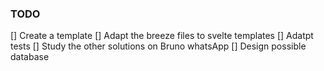 ### TODO
[] Create a template
[] Adapt the breeze files to svelte templates
[] Adatpt tests
[] Study the other solutions on Bruno whatsApp
[] Design possible database
